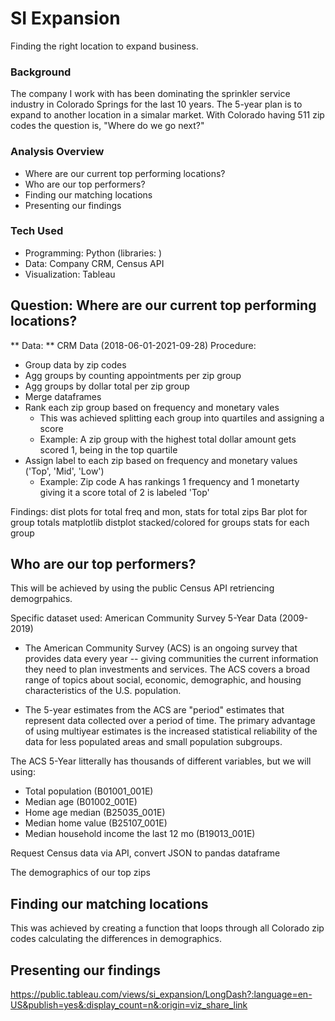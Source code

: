 # SI Expansion 

Finding the right location to expand business.

### Background

The company I work with has been dominating the sprinkler service industry in Colorado Springs for the last 10 years. The 5-year plan is to expand to another location in a simalar market. With Colorado having 511 zip codes the question is, "Where do we go next?" 

### Analysis Overview
- Where are our current top performing locations?
- Who are our top performers?
- Finding our matching locations
- Presenting our findings

### Tech Used
- Programming: Python (libraries: )
- Data: Company CRM, Census API
- Visualization: Tableau

## Question: Where are our current top performing locations?
** Data: ** CRM Data (2018-06-01-2021-09-28)
Procedure:
- Group data by zip codes
- Agg groups by counting appointments per zip group
- Agg groups by dollar total per zip group
- Merge dataframes
- Rank each zip group based on frequency and monetary vales
  - This was achieved splitting each group into quartiles and assigning a score
  - Example: A zip group with the highest total dollar amount gets scored 1, being in the top quartile
- Assign label to each zip based on frequency and monetary values ('Top', 'Mid', 'Low')
  - Example: Zip code A has rankings 1 frequency and 1 monetarty giving it a score total of 2 is labeled 'Top'

Findings:
dist plots for total freq and mon, stats for total zips
Bar plot for group totals matplotlib
distplot stacked/colored for groups
stats for each group

## Who are our top performers?
This will be achieved by using the public Census API retriencing demogrpahics. 

Specific dataset used: American Community Survey 5-Year Data (2009-2019)

- The American Community Survey (ACS) is an ongoing survey that provides data every year -- giving communities the current information they need to plan investments and services. The ACS covers a broad range of topics about social, economic, demographic, and housing characteristics of the U.S. population.

- The 5-year estimates from the ACS are "period" estimates that represent data collected over a period of time. The primary advantage of using multiyear estimates is the increased statistical reliability of the data for less populated areas and small population subgroups.

The ACS 5-Year litterally has thousands of different variables, but we will using:
- Total population (B01001_001E) 
- Median age (B01002_001E)
- Home age median (B25035_001E) 
- Median home value (B25107_001E)
- Median household income the last 12 mo (B19013_001E)

Request Census data via API, convert JSON to pandas dataframe


The demographics of our top zips


## Finding our matching locations
This was achieved by creating a function that loops through all Colorado zip codes calculating the differences in demographics.


## Presenting our findings

https://public.tableau.com/views/si_expansion/LongDash?:language=en-US&publish=yes&:display_count=n&:origin=viz_share_link
